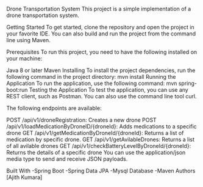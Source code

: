 Drone Transportation System
This project is a simple implementation of a drone transportation system.

Getting Started
To get started, clone the repository and open the project in your favorite IDE. You can also build and run the project from the command line using Maven.

Prerequisites
To run this project, you need to have the following installed on your machine:

Java 8 or later
Maven
Installing
To install the project dependencies, run the following command in the project directory:
 mvn install
Running the Application
To run the application, use the following command:
 mvn spring-boot:run
Testing the Application
To test the application, you can use any REST client, such as Postman. You can also use the command line tool curl.

The following endpoints are available:

POST /api/v1/droneRegistration: Creates a new drone
POST /api/v1/loadMedicationByDroneID/{droneId}: Adds medications to a specific drone
GET /api/v1/getMedicationByDroneId/{droneId}: Returns a list of medication by specific drone.
GET /api/v1/getAvilableDrones: Returns a list of all avilable drones
GET /api/v1/checkBatteryLevelByDroneId/{droneId}: Returns the details of a specific drone
You can use the application/json media type to send and receive JSON payloads.

Built With
-Spring Boot
-Spring Data JPA
-Mysql Database
-Maven
Authors
[Ajith Kumara]
